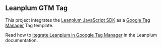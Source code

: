 ## Leanplum GTM Tag

This project integrates the [Leanplum JavaScript SDK](https://github.com/Leanplum/Leanplum-JavaScript-SDK) as a [Google Tag Manager](https://marketingplatform.google.com/about/tag-manager/) Tag template.

Read how to [itegrate Leanplum in Gooogle Tag Manager](https://docs.leanplum.com/docs/google-tag-manager-setu) in the Leanplum documentation.
